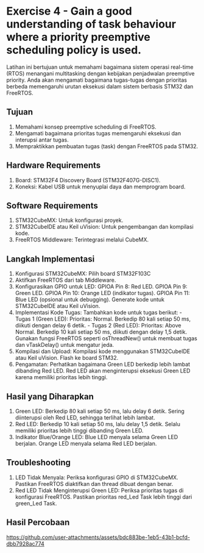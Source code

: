 # Exercise	4	-	Gain	a	good	understanding	of	task behaviour	where	a	priority	preemptive	scheduling	policy is	used.
Latihan ini bertujuan untuk memahami bagaimana sistem operasi real-time (RTOS) menangani multitasking dengan kebijakan penjadwalan preemptive priority. Anda akan mengamati bagaimana tugas-tugas dengan prioritas berbeda memengaruhi urutan eksekusi dalam sistem berbasis STM32 dan FreeRTOS.

## Tujuan
1. Memahami konsep preemptive scheduling di FreeRTOS.
2. Mengamati bagaimana prioritas tugas memengaruhi eksekusi dan interupsi antar tugas.
3. Mempraktikkan pembuatan tugas (task) dengan FreeRTOS pada STM32.

## Hardware Requirements
1. Board: STM32F4 Discovery Board (STM32F407G-DISC1).
2. Koneksi: Kabel USB untuk menyuplai daya dan memprogram board.

## Software Requirements
1. STM32CubeMX: Untuk konfigurasi proyek.
2. STM32CubeIDE atau Keil uVision: Untuk pengembangan dan kompilasi kode.
3. FreeRTOS Middleware: Terintegrasi melalui CubeMX.

## Langkah Implementasi
1. Konfigurasi STM32CubeMX: Pilih board STM32F103C
2. Aktifkan FreeRTOS dari tab Middleware.
3. Konfigurasikan GPIO untuk LED:
		GPIOA Pin 8: Red LED.
		GPIOA Pin 9: Green LED.
		GPIOA Pin 10: Orange LED (indikator tugas).
		GPIOA Pin 11: Blue LED (opsional untuk debugging).
		Generate kode untuk STM32CubeIDE atau Keil uVision.
5. Implementasi Kode Tugas: Tambahkan kode untuk tugas berikut:
		- Tugas 1 (Green LED):
			Prioritas: Normal.
			Berkedip 80 kali setiap 50 ms, diikuti dengan delay 6 detik.
		- Tugas 2 (Red LED):
			Prioritas: Above Normal.
			Berkedip 10 kali setiap 50 ms, diikuti dengan delay 1,5 detik.
			Gunakan fungsi FreeRTOS seperti osThreadNew() untuk membuat tugas dan vTaskDelay() untuk mengatur jeda.
6. Kompilasi dan Upload:
   Kompilasi kode menggunakan STM32CubeIDE atau Keil uVision.
   Flash ke board STM32.
7. Pengamatan: Perhatikan bagaimana Green LED berkedip lebih lambat dibanding Red LED. Red LED akan menginterupsi eksekusi Green LED karena memiliki prioritas lebih tinggi.

## Hasil yang Diharapkan
1. Green LED:
   Berkedip 80 kali setiap 50 ms, lalu delay 6 detik.
   Sering diinterupsi oleh Red LED, sehingga terlihat lebih lambat.
2. Red LED:
   Berkedip 10 kali setiap 50 ms, lalu delay 1,5 detik.
   Selalu memiliki prioritas lebih tinggi dibanding Green LED.
3. Indikator Blue/Orange LED:
   Blue LED menyala selama Green LED berjalan.
   Orange LED menyala selama Red LED berjalan.

## Troubleshooting
1. LED Tidak Menyala:
   Periksa konfigurasi GPIO di STM32CubeMX.
   Pastikan FreeRTOS diaktifkan dan thread dibuat dengan benar.
2. Red LED Tidak Menginterupsi Green LED:
   Periksa prioritas tugas di konfigurasi FreeRTOS.
   Pastikan prioritas red_Led Task lebih tinggi dari green_Led Task.

## Hasil Percobaan


https://github.com/user-attachments/assets/bdc883be-1eb5-43b1-bcfd-dbb7928ac774


